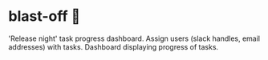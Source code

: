 # blast-off 🚀
'Release night' task progress dashboard. Assign users (slack handles, email addresses) with tasks. Dashboard displaying progress of tasks.
